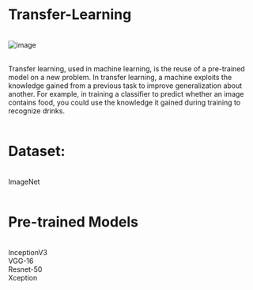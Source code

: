# Transfer-Learning
<br/>![image](https://user-images.githubusercontent.com/70025630/137146424-33271aec-238e-4c4a-b7ac-626315728bbc.png)

<br/>Transfer learning, used in machine learning, is the reuse of a pre-trained model on a new problem. In transfer learning, a machine exploits the knowledge gained from a previous task to improve generalization about another. For example, in training a classifier to predict whether an image contains food, you could use the knowledge it gained during training to recognize drinks.
<br/><br/>
# Dataset:
<br/>ImageNet
<br/><br/>
# Pre-trained Models 
<br/>InceptionV3
<br/>VGG-16
<br/>Resnet-50
<br/>Xception
